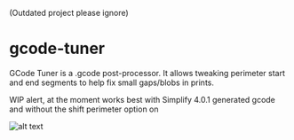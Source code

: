 (Outdated project please ignore)

# gcode-tuner

GCode Tuner is a .gcode post-processor. It allows tweaking perimeter start and end segments to help fix small gaps/blobs in prints.

WIP alert, at the moment works best with Simplify 4.0.1 generated gcode and without the shift perimeter option on

![alt text](img/screenshot-v1.2.png)

